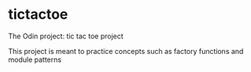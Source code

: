 # tictactoe

The Odin project: tic tac toe project

This project is meant to practice concepts such as factory functions and module patterns
